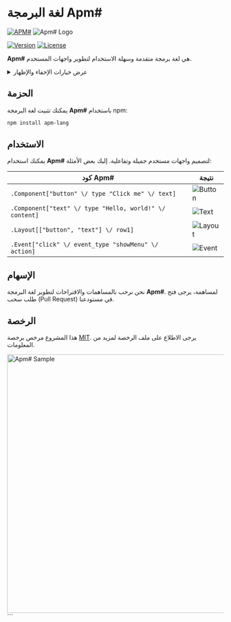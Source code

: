  
# لغة البرمجة Apm#

[![APM#](https://img.shields.io/badge/APM%23-orange.svg)](https://example.com)
![Apm# Logo](https://example.com/apm_logo.png)

[![Version](https://img.shields.io/badge/version-1.0.0-blue.svg)](https://example.com/releases)
[![License](https://img.shields.io/badge/license-MIT-blue.svg)](https://example.com/license)

**Apm#** هي لغة برمجة متقدمة وسهلة الاستخدام لتطوير واجهات المستخدم.

<details>
<summary>عرض خيارات الإخفاء والإظهار</summary>

## الميزات

- **تعريف المكونات:** يمكنك تعريف مكونات واجهة المستخدم مثل الأزرار والنصوص والصور ومقاطع الفيديو بسهولة.
- **تنسيق متقدم:** يدعم **Apm#** تنسيقًا متقدمًا مثل الألوان والحجم والشكل والنمط.
- **أحداث متعددة:** يمكنك تحديد الأحداث مثل النقر وإظهار القوائم وتبديل الرؤية.

## الأمثلة القوية

### تصميم زر تفاعلي

```apm
.Component["button" \/ type "Click me" \/ text]
```
![Button Example](https://example.com/button_example.gif)

### عرض نص بتنسيق مميز

```apm
.Component["text" \/ type "Hello, world!" \/ content]
```
![Text Example](https://example.com/text_example.gif)

### تنظيم واجهة المستخدم بتخطيط مرن

```apm
.Layout[["button", "text"] \/ row1]
```
![Layout Example](https://example.com/layout_example.gif)

### التفاعل مع الأحداث

```apm
.Event["click" \/ event_type "showMenu" \/ action]
```
![Event Example](https://example.com/event_example.gif)

</details>

## الحزمة

يمكنك تثبيت لغة البرمجة **Apm#** باستخدام npm:

```bash
npm install apm-lang
```

## الاستخدام

يمكنك استخدام **Apm#** لتصميم واجهات مستخدم جميلة وتفاعلية. إليك بعض الأمثلة:

| كود Apm#                                                                                                              | نتيجة                                                                                                                   |
| ----------------------------------------------------------------------------------------------------------------------- | ------------------------------------------------------------------------------------------------------------------------ |
| `.Component["button" \/ type "Click me" \/ text]`                                                                      | ![Button](https://example.com/button_example.gif)                                                                       |
| `.Component["text" \/ type "Hello, world!" \/ content]`                                                                | ![Text](https://example.com/text_example.gif)                                                                           |
| `.Layout[["button", "text"] \/ row1]`                                                                                  | ![Layout](https://example.com/layout_example.gif)                                                                       |
| `.Event["click" \/ event_type "showMenu" \/ action]`                                                                   | ![Event](https://example.com/event_example.gif)                                                                         |

## الإسهام

نحن نرحب بالمساهمات والاقتراحات لتطوير لغة البرمجة **Apm#**. لمساهمة، يرجى فتح طلب سحب (Pull Request) في مستودعنا.

## الرخصة

هذا المشروع مرخص برخصة [MIT](https://example.com/license). يرجى الاطلاع على ملف الرخصة لمزيد من المعلومات.

<img src="https://example.com/apm_sample.png" alt="Apm# Sample" width="600"/>
```
 
